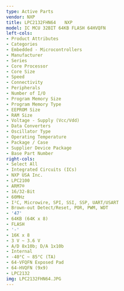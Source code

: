 ```yaml
---
type: Active Parts
vendor: NXP
title: LPC2132FHN64　　NXP
model: IC MCU 32BIT 64KB FLASH 64HVQFN
left-cols:
- Product Attributes
- Categories
- Embedded - Microcontrollers
- Manufacturer
- Series
- Core Processor
- Core Size
- Speed
- Connectivity
- Peripherals
- Number of I/O
- Program Memory Size
- Program Memory Type
- EEPROM Size
- RAM Size
- Voltage - Supply (Vcc/Vdd)
- Data Converters
- Oscillator Type
- Operating Temperature
- Package / Case
- Supplier Device Package
- Base Part Number
right-cols:
- Select All
- Integrated Circuits (ICs)
- NXP USA Inc.
- LPC2100
- ARM7®
- 16/32-Bit
- 60MHz
- I²C, Microwire, SPI, SSI, SSP, UART/USART
- Brown-out Detect/Reset, POR, PWM, WDT
- '47'
- 64KB (64K x 8)
- FLASH
- '-'
- 16K x 8
- 3 V ~ 3.6 V
- A/D 8x10b; D/A 1x10b
- Internal
- -40°C ~ 85°C (TA)
- 64-VFQFN Exposed Pad
- 64-HVQFN (9x9)
- LPC2132
img: LPC2132FHN64.JPG
---
```

